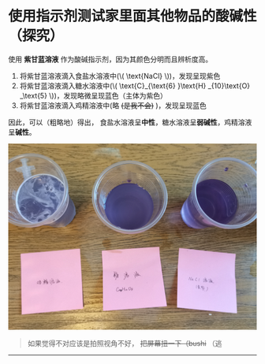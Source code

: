 # 使用指示剂测试家里面其他物品的酸碱性（探究）

使用 **紫甘蓝溶液** 作为酸碱指示剂，因为其颜色分明而且辨析度高。

1. 将紫甘蓝溶液滴入食盐水溶液中(\\( \text{NaCl} \\))，发现呈现紫色
2. 将紫甘蓝溶液滴入糖水溶液中(\\( \text{C}_{\text{6} }\text{H} _{10}\text{O} _\text{5} \\))，发现略微呈现蓝色（主体为紫色）
3. 将紫甘蓝溶液滴入鸡精溶液中(略 ~~(是我不会)~~ )，发现呈现蓝色

因此，可以（粗略地）得出，
食盐水溶液呈**中性**，糖水溶液呈**弱碱性**，鸡精溶液呈**碱性**。

![](../assets/pH/IMG_20220809_105205.jpg)

> 如果觉得不对应该是拍照视角不好， ~~把屏幕扭一下（bushi~~
> （逃

---